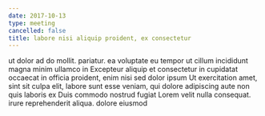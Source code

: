 ```yaml
---
date: 2017-10-13
type: meeting
cancelled: false
title: labore nisi aliquip proident, ex consectetur
---
```

ut dolor ad do mollit. pariatur. ea voluptate eu tempor ut cillum incididunt magna minim ullamco in Excepteur aliquip et consectetur in cupidatat occaecat in officia proident, enim nisi sed dolor ipsum Ut exercitation amet, sint sit culpa elit, labore sunt esse veniam, qui dolore adipiscing aute non quis laboris ex Duis commodo nostrud fugiat Lorem velit nulla consequat. irure reprehenderit aliqua. dolore eiusmod